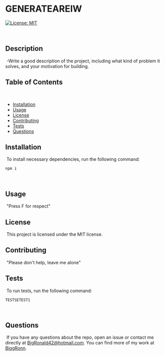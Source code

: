 
  
  
  # GENERATEAREIW
  [![License: MIT](https://img.shields.io/badge/License-MIT-yellow.svg)](https://opensource.org/licenses/MIT)
 
  ​
  ## Description
  ​
  -Write a good description of the project, including what kind of problem it solves, and your motivation for building.
  ​
  ## Table of Contents 
  ​
  * [Installation](#installation)
  ​
  * [Usage](#usage)
  ​
  * [License](#license)
  ​
  * [Contributing](#contributing)
  ​
  * [Tests](#tests)
  ​
  * [Questions](#questions)
  ​
  ## Installation
  ​
  To install necessary dependencies, run the following command:
  ​
  ```
  npm i
  ```
  ​
  ## Usage
  ​
  "Press F for respect"
  ​
  ## License
  ​
  This project is licensed under the MIT license.
    
  ## Contributing
  ​
  "Please don't help, leave me alone"
  ​
  ## Tests
  ​
  To run tests, run the following command:
  ​
  ```
  TESTSETEST1
  ```
  ​
  ## Questions
  ​
  If you have any questions about the repo, open an issue or contact me directly at BigRonald42@hotmail.com. You can find more of my work at [BiggRonn](https://github.com/BiggRonn/).
